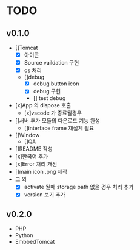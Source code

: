 # TODO
## v0.1.0
- []Tomcat
    - [x] 아이콘
    - [x] Source vaildation 구현
    - [x] os 처리
    - []debug
        - [x] debug button icon
        - [x] debug 구현
        - [] test debug
- [x]App 의 dispose 호출
    - [x]vscode 가 종료될경우
- []서버 추가 모듈의 다운로드 기능 완성
    - []interface frame 재설계 필요 
- []Window
    - []QA
- []README 작성
- [x]한국어 추가
- [x]Error 처리 개선
- []main icon .png 제작
- 그 외
    - [x] activate 될때 storage path 없을 경우 처리 추가
    - [x] version 보기 추가
## v0.2.0
- PHP
- Python
- EmbbedTomcat